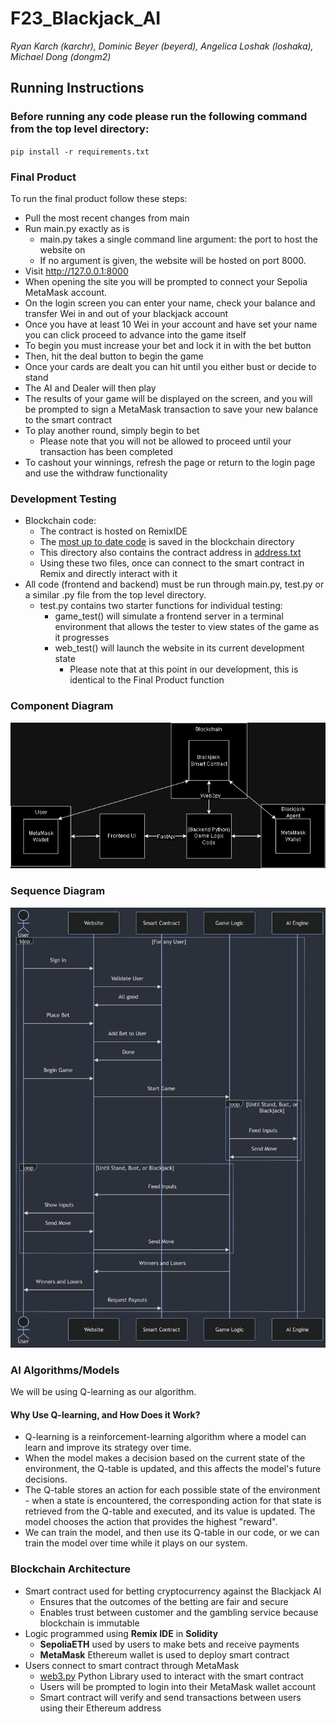 # F23_Blackjack_AI
*Ryan Karch (karchr), Dominic Beyer (beyerd), Angelica Loshak (loshaka), Michael Dong (dongm2)*

## Running Instructions
### Before running any code please run the following command from the top level directory:
`pip install -r requirements.txt`
### Final Product
To run the final product follow these steps:
- Pull the most recent changes from main
- Run main.py exactly as is
  - main.py takes a single command line argument: the port to host the website on
  - If no argument is given, the website will be hosted on port 8000.
- Visit http://127.0.0.1:8000
- When opening the site you will be prompted to connect your Sepolia MetaMask account.
- On the login screen you can enter your name, check your balance and transfer Wei in and out of your blackjack account
- Once you have at least 10 Wei in your account and have set your name you can click proceed to advance into the game itself
- To begin you must increase your bet and lock it in with the bet button
- Then, hit the deal button to begin the game
- Once your cards are dealt you can hit until you either bust or decide to stand
- The AI and Dealer will then play
- The results of your game will be displayed on the screen, and you will be prompted to sign a MetaMask transaction to save your new balance to the smart contract
- To play another round, simply begin to bet
  - Please note that you will not be allowed to proceed until your transaction has been completed
- To cashout your winnings, refresh the page or return to the login page and use the withdraw functionality
### Development Testing
- Blockchain code:
  - The contract is hosted on RemixIDE
  - The [most up to date code](https://github.com/AI-and-Blockchain/F23_Blackjack_AI/blob/main/blockchain/BlackjackBettingContract.sol) is saved in the blockchain directory
  - This directory also contains the contract address in [address.txt](https://github.com/AI-and-Blockchain/F23_Blackjack_AI/blob/main/blockchain/address.txt)
  - Using these two files, once can connect to the smart contract in Remix and directly interact with it
- All code (frontend and backend) must be run through main.py, test.py or a similar .py file from the top level directory.
  - test.py contains two starter functions for individual testing:
    - game_test() will simulate a frontend server in a terminal environment that allows the tester to view states of the game as it progresses
    - web_test() will launch the website in its current development state
      - Please note that at this point in our development, this is identical to the Final Product function

### Component Diagram
![image](assets/ComponentDiagram.png)

### Sequence Diagram
![image](assets/SequenceDiagram.png)

### AI Algorithms/Models

We will be using Q-learning as our algorithm.

#### Why Use Q-learning, and How Does it Work?

* Q-learning is a reinforcement-learning algorithm where a model can learn and improve its strategy over time.
* When the model makes a decision based on the current state of the environment, the Q-table is updated, and this affects the model's future decisions.
* The Q-table stores an action for each possible state of the environment - when a state is encountered, the corresponding action for that state is retrieved from the Q-table and executed, and its value is updated. The model chooses the action that provides the highest "reward".
* We can train the model, and then use its Q-table in our code, or we can train the model over time while it plays on our system.

### Blockchain Architecture
* Smart contract used for betting cryptocurrency against the Blackjack AI
    * Ensures that the outcomes of the betting are fair and secure
    * Enables trust between customer and the gambling service because blockchain is immutable
* Logic programmed using **Remix IDE** in **Solidity**
    * **SepoliaETH** used by users to make bets and receive payments
    * **MetaMask** Ethereum wallet is used to deploy smart contract 
* Users connect to smart contract through MetaMask
    * [web3.py](https://web3py.readthedocs.io/en/stable/) Python Library used to interact with the smart contract
    * Users will be prompted to login into their MetaMask wallet account
    * Smart contract will verify and send transactions between users using their Ethereum address
